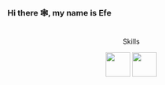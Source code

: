 ### Hi there 🕸, my name is Efe
#### <p></p>
![<p></p>](https://media.discordapp.net/attachments/1042819821311639552/1042829516080418866/Banner.png?width=960&height=219)

<p align="center">
    Skills
</p> 

<p align="center">
    <img width="50" height="50" src="https://media.discordapp.net/attachments/1042819821311639552/1042837526689370112/C.png">
    <img width="50" height="50" src="https://media.discordapp.net/attachments/1042819821311639552/1042837526999736410/Unity.png">
</p>
